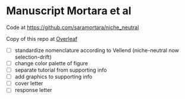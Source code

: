 # Manuscript Mortara et al

Code at https://github.com/saramortara/niche_neutral

Copy of this repo at [Overleaf](https://www.overleaf.com/project/5d1d047e8ca02e5f56d3d212)

- [ ] standardize nomenclature according to Vellend (niche-neutral now selection-drift)
- [ ] change color palette of figure
- [ ] separate tutorial from supporting info
- [ ] add graphics to supporting info
- [ ] cover letter
- [ ] response letter
